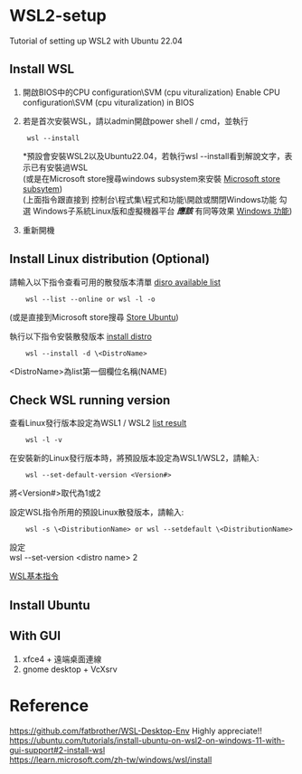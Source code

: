 # WSL2-setup
Tutorial of setting up WSL2 with Ubuntu 22.04

## Install WSL
1. 開啟BIOS中的CPU configuration\SVM (cpu vituralization)   Enable CPU configuration\SVM (cpu vituralization) in BIOS  
2. 若是首次安裝WSL，請以admin開啟power shell / cmd，並執行

        wsl --install
   *預設會安裝WSL2以及Ubuntu22.04，若執行wsl --install看到解說文字，表示已有安裝過WSL  
   (或是在Microsoft store搜尋windows subsystem來安裝 [Microsoft store subsytem](https://assets.ubuntu.com/v1/976c348a-click-item.png))  
   (上面指令跟直接到 控制台\程式集\程式和功能\開啟或關閉Windows功能 勾選 Windows子系統Linux版和虛擬機器平台 _**應該**_ 有同等效果 [Windows 功能](https://i.imgur.com/OgaHiPQ.png))
3. 重新開機
 
## Install Linux distribution (Optional)
請輸入以下指令查看可用的散發版本清單 [disro available list](https://ubuntucommunity.s3.dualstack.us-east-2.amazonaws.com/original/3X/f/a/fa1fb3ef9c37ea3aaa8f2721593722dd286b62e4.png)

        wsl --list --online or wsl -l -o
(或是直接到Microsoft store搜尋 [Store Ubuntu](https://assets.ubuntu.com/v1/6460fec3-choose-distribution.png))

執行以下指令安裝散發版本 [install distro](https://ubuntucommunity.s3.dualstack.us-east-2.amazonaws.com/original/3X/9/a/9a8cc820e5b13d82a280b101587e9a3a50696f08.png)

        wsl --install -d \<DistroName>
\<DistroName>為list第一個欄位名稱(NAME)

## Check WSL running version
查看Linux發行版本設定為WSL1 / WSL2 [list result](https://ubuntucommunity.s3.dualstack.us-east-2.amazonaws.com/original/3X/3/b/3bbd5bab38419d875d5c85fec7c0b3fdc78068f1.png)  

        wsl -l -v

在安裝新的Linux發行版本時，將預設版本設定為WSL1/WSL2，請輸入:

        wsl --set-default-version <Version#>
將<Version#>取代為1或2

設定WSL指令所用的預設Linux散發版本，請輸入:

        wsl -s \<DistributionName> or wsl --setdefault \<DistributionName>



設定  
wsl --set-version \<distro name> 2  



[WSL基本指令](https://learn.microsoft.com/zh-tw/windows/wsl/basic-commands#install)









## Install Ubuntu













## With GUI

1. xfce4 + 遠端桌面連線
2. gnome desktop + VcXsrv



# Reference
https://github.com/fatbrother/WSL-Desktop-Env Highly appreciate!!  
https://ubuntu.com/tutorials/install-ubuntu-on-wsl2-on-windows-11-with-gui-support#2-install-wsl  
https://learn.microsoft.com/zh-tw/windows/wsl/install






